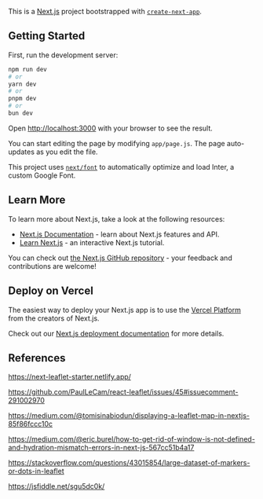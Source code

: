 This is a [Next.js](https://nextjs.org/) project bootstrapped with [`create-next-app`](https://github.com/vercel/next.js/tree/canary/packages/create-next-app).

## Getting Started

First, run the development server:

```bash
npm run dev
# or
yarn dev
# or
pnpm dev
# or
bun dev
```

Open [http://localhost:3000](http://localhost:3000) with your browser to see the result.

You can start editing the page by modifying `app/page.js`. The page auto-updates as you edit the file.

This project uses [`next/font`](https://nextjs.org/docs/basic-features/font-optimization) to automatically optimize and load Inter, a custom Google Font.

## Learn More

To learn more about Next.js, take a look at the following resources:

- [Next.js Documentation](https://nextjs.org/docs) - learn about Next.js features and API.
- [Learn Next.js](https://nextjs.org/learn) - an interactive Next.js tutorial.

You can check out [the Next.js GitHub repository](https://github.com/vercel/next.js/) - your feedback and contributions are welcome!

## Deploy on Vercel

The easiest way to deploy your Next.js app is to use the [Vercel Platform](https://vercel.com/new?utm_medium=default-template&filter=next.js&utm_source=create-next-app&utm_campaign=create-next-app-readme) from the creators of Next.js.

Check out our [Next.js deployment documentation](https://nextjs.org/docs/deployment) for more details.

## References

https://next-leaflet-starter.netlify.app/

https://github.com/PaulLeCam/react-leaflet/issues/45#issuecomment-291002970

https://medium.com/@tomisinabiodun/displaying-a-leaflet-map-in-nextjs-85f86fccc10c

https://medium.com/@eric.burel/how-to-get-rid-of-window-is-not-defined-and-hydration-mismatch-errors-in-next-js-567cc51b4a17

https://stackoverflow.com/questions/43015854/large-dataset-of-markers-or-dots-in-leaflet

https://jsfiddle.net/sgu5dc0k/
